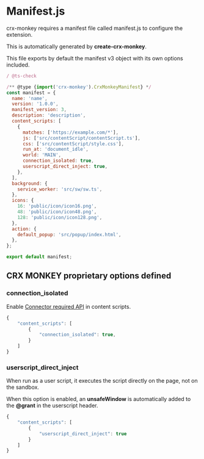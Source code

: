 # Manifest.js

crx-monkey requires a manifest file called manifest.js to configure the extension.

This is automatically generated by **create-crx-monkey**.

This file exports by default the manifest v3 object with its own options included.

```js title="manifest.js"
/ @ts-check

/** @type {import('crx-monkey').CrxMonkeyManifest} */
const manifest = {
  name: 'name',
  version: '1.0.0',
  manifest_version: 3,
  description: 'description',
  content_scripts: [
    {
      matches: ['https://example.com/*'],
      js: ['src/contentScript/contentScript.ts'],
      css: ['src/contentScript/style.css'],
      run_at: 'document_idle',
      world: 'MAIN',
      connection_isolated: true,
      userscript_direct_inject: true,
    },
  ],
  background: {
    service_worker: 'src/sw/sw.ts',
  },
  icons: {
    16: 'public/icon/icon16.png',
    48: 'public/icon/icon48.png',
    128: 'public/icon/icon128.png',
  },
  action: {
    default_popup: 'src/popup/index.html',
  },
};

export default manifest;
```

## CRX MONKEY proprietary options defined

### connection_isolated
Enable [Connector required API](http://localhost:3000/docs/API/introduction#connector-required-api) in content scripts.

```js
{ 
    "content_scripts": [
        {
            "connection_isolated": true,
        }
    ]
}
```


### userscript_direct_inject
When run as a user script, it executes the script directly on the page, not on the sandbox.

When this option is enabled, an **unsafeWindow** is automatically added to the **@grant** in the userscript header.

```js
{ 
    "content_scripts": [
        {
            "userscript_direct_inject": true
        }
    ]
}
```